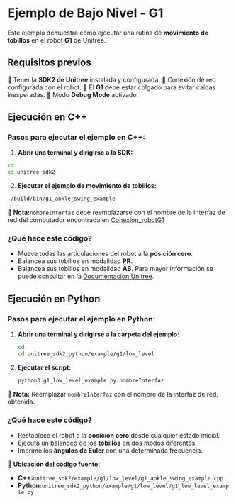 # **Ejemplo de Bajo Nivel - G1**

Este ejemplo demuestra cómo ejecutar una rutina de **movimiento de tobillos** en el robot **G1** de Unitree.

## **Requisitos previos**

🔹 Tener la **SDK2 de Unitree** instalada y configurada.
🔹 Conexión de red configurada con el robot.
🔹 El **G1** debe estar colgado para evitar caídas inesperadas.
🔹 Modo **Debug Mode** activado.

## **Ejecución en C++**

### **Pasos para ejecutar el ejemplo en C++:**

1. **Abrir una terminal y dirigirse a la SDK:**

```bash
cd
cd unitree_sdk2
```

2. **Ejecutar el ejemplo de movimiento de tobillos:**

```bash
./build/bin/g1_ankle_swing_example
```

📌 **Nota:**`nombreInterfaz` debe reemplazarse con el nombre de la interfaz de red del computador encontrada en [Conexion_robotG1](ejemplos/Conecion_RobotG1.md)

### **¿Qué hace este código?**

* Mueve todas las articulaciones del robot a la **posición cero**.
* Balancea sus tobillos en modalidad **PR**.
* Balancea sus tobillos en modalidad **AB**.
  Para mayor información se puede consultar en la [Documentacion Unitree](https://support.unitree.com/home/en/G1_developer/basic_motion_routine).

## **Ejecución en Python**

### **Pasos para ejecutar el ejemplo en Python:**

1. **Abrir una terminal y dirigirse a la carpeta del ejemplo:**
   
   ```bash
   cd
   cd unitree_sdk2_python/example/g1/low_level
   ```
2. **Ejecutar el script:**
   
   ```bash
   python3 g1_low_level_example.py nombreInterfaz
   ```

📌 **Nota:** Reemplazar `nombreInterfaz` con el nombre de la interfaz de red, obtenida.

### **¿Qué hace este código?**

* Restablece el robot a la **posición cero** desde cualquier estado inicial.
* Ejecuta un balanceo de los **tobillos** en dos modos diferentes.
* Imprime los **ángulos de Euler** con una determinada frecuencia.

📍 **Ubicación del código fuente:**

* **C++:**`unitree_sdk2/example/g1/low_level/g1_ankle_swing_example.cpp`
* **Python:**`unitree_sdk2_python/example/g1/low_level/g1_low_level_example.py`

